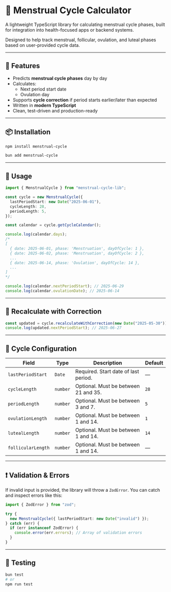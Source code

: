 # 📅 Menstrual Cycle Calculator

A lightweight TypeScript library for calculating menstrual cycle phases, built for integration into health-focused apps or backend systems.

Designed to help track menstrual, follicular, ovulation, and luteal phases based on user-provided cycle data.

---

## 🚀 Features

- Predicts **menstrual cycle phases** day by day
- Calculates:
  - Next period start date
  - Ovulation day
- Supports **cycle correction** if period starts earlier/later than expected
- Written in **modern TypeScript**
- Clean, test-driven and production-ready

---

## 📦 Installation

```bash
npm install menstrual-cycle
```

```bash
bun add menstrual-cycle
```

---

## 🔧 Usage

```ts
import { MenstrualCycle } from "menstrual-cycle-lib";

const cycle = new MenstrualCycle({
  lastPeriodStart: new Date("2025-06-01"),
  cycleLength: 28,
  periodLength: 5,
});

const calendar = cycle.getCycleCalendar();

console.log(calendar.days);
/*
[
  { date: 2025-06-01, phase: 'Menstruation', dayOfCycle: 1 },
  { date: 2025-06-02, phase: 'Menstruation', dayOfCycle: 2 },
  ...
  { date: 2025-06-14, phase: 'Ovulation', dayOfCycle: 14 },
  ...
]
*/

console.log(calendar.nextPeriodStart); // 2025-06-29
console.log(calendar.ovulationDate); // 2025-06-14
```

---

## 🔁 Recalculate with Correction

```ts
const updated = cycle.recalculateWithCorrection(new Date("2025-05-30"));
console.log(updated.nextPeriodStart); // 2025-06-27
```

---

## 📘 Cycle Configuration

| Field              | Type     | Description                          | Default |
| ------------------ | -------- | ------------------------------------ | ------- |
| `lastPeriodStart`  | `Date`   | Required. Start date of last period. | —       |
| `cycleLength`      | `number` | Optional. Must be between 21 and 35. | `28`    |
| `periodLength`     | `number` | Optional. Must be between 3 and 7.   | `5`     |
| `ovulationLength`  | `number` | Optional. Must be between 1 and 14.  | `1`     |
| `lutealLength`     | `number` | Optional. Must be between 1 and 14.  | `14`    |
| `follicularLength` | `number` | Optional. Must be between 1 and 14.  | —       |

---

## ❗ Validation & Errors

If invalid input is provided, the library will throw a `ZodError`. You can catch and inspect errors like this:

```ts
import { ZodError } from "zod";

try {
  new MenstrualCycle({ lastPeriodStart: new Date("invalid") });
} catch (err) {
  if (err instanceof ZodError) {
    console.error(err.errors); // Array of validation errors
  }
}
```

---

## 🧪 Testing

```bash
bun test
# or
npm run test
```
